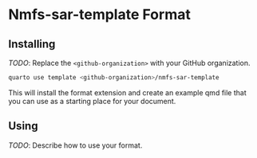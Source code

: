 # Nmfs-sar-template Format

## Installing

_TODO_: Replace the `<github-organization>` with your GitHub organization.

```bash
quarto use template <github-organization>/nmfs-sar-template
```

This will install the format extension and create an example qmd file
that you can use as a starting place for your document.

## Using

_TODO_: Describe how to use your format.

